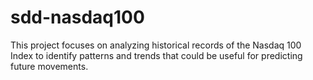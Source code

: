 # sdd-nasdaq100
This project focuses on analyzing historical records of the Nasdaq 100 Index to identify patterns and trends that could be useful for predicting future movements.
